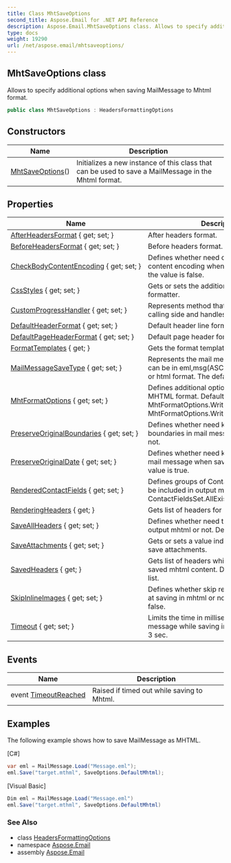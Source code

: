 ```yaml
---
title: Class MhtSaveOptions
second_title: Aspose.Email for .NET API Reference
description: Aspose.Email.MhtSaveOptions class. Allows to specify additional options when saving MailMessage to Mhtml format
type: docs
weight: 19290
url: /net/aspose.email/mhtsaveoptions/
---
```

## MhtSaveOptions class

Allows to specify additional options when saving MailMessage to Mhtml format.

```csharp
public class MhtSaveOptions : HeadersFormattingOptions
```

## Constructors

| Name | Description |
| --- | --- |
| [MhtSaveOptions](mhtsaveoptions/)() | Initializes a new instance of this class that can be used to save a MailMessage in the Mhtml format. |

## Properties

| Name | Description |
| --- | --- |
| [AfterHeadersFormat](../../aspose.email/headersformattingoptions/afterheadersformat/) { get; set; } | After headers format. |
| [BeforeHeadersFormat](../../aspose.email/headersformattingoptions/beforeheadersformat/) { get; set; } | Before headers format. |
| [CheckBodyContentEncoding](../../aspose.email/mhtsaveoptions/checkbodycontentencoding/) { get; set; } | Defines whether need check message body content encoding when saving. By default the value is false. |
| [CssStyles](../../aspose.email/headersformattingoptions/cssstyles/) { get; set; } | Gets or sets the additional css styles for the formatter. |
| [CustomProgressHandler](../../aspose.email/saveoptions/customprogresshandler/) { get; set; } | Represents method that usually supplied by calling side and handles progress events. |
| [DefaultHeaderFormat](../../aspose.email/headersformattingoptions/defaultheaderformat/) { get; set; } | Default header line format. |
| [DefaultPageHeaderFormat](../../aspose.email/headersformattingoptions/defaultpageheaderformat/) { get; set; } | Default page header format. |
| [FormatTemplates](../../aspose.email/headersformattingoptions/formattemplates/) { get; } | Gets the format templates. |
| [MailMessageSaveType](../../aspose.email/saveoptions/mailmessagesavetype/) { get; set; } | Represents the mail message save type.It can be in eml,msg(ASCII or Unicode),mhtml or html format. The default value is Eml. |
| [MhtFormatOptions](../../aspose.email/mhtsaveoptions/mhtformatoptions/) { get; set; } | Defines additional options when saving in MHTML format. Default value is MhtFormatOptions.WriteHeader &#x7C; MhtFormatOptions.WriteOutlineAttachments. |
| [PreserveOriginalBoundaries](../../aspose.email/mhtsaveoptions/preserveoriginalboundaries/) { get; set; } | Defines whether need keep original boundaries in mail message when saving or not. |
| [PreserveOriginalDate](../../aspose.email/mhtsaveoptions/preserveoriginaldate/) { get; set; } | Defines whether need keep original date in mail message when saving or not. Default value is true. |
| [RenderedContactFields](../../aspose.email/headersformattingoptions/renderedcontactfields/) { get; set; } | Defines groups of Contact fields which will be included in output mhtml. Default value is ContactFieldsSet.AllExisting. |
| [RenderingHeaders](../../aspose.email/headersformattingoptions/renderingheaders/) { get; } | Gets list of headers for rendering. |
| [SaveAllHeaders](../../aspose.email/mhtsaveoptions/saveallheaders/) { get; set; } | Defines whether need to save all headers in output mhtml or not. Default value is false. |
| [SaveAttachments](../../aspose.email/mhtsaveoptions/saveattachments/) { get; set; } | Gets or sets a value indicating whether to save attachments. |
| [SavedHeaders](../../aspose.email/mhtsaveoptions/savedheaders/) { get; } | Gets list of headers which will be present in saved mhtml content. Default value is empty list. |
| [SkipInlineImages](../../aspose.email/mhtsaveoptions/skipinlineimages/) { get; set; } | Defines whether skip references on images at saving in mhtml or not. Default value is false. |
| [Timeout](../../aspose.email/mhtsaveoptions/timeout/) { get; set; } | Limits the time in milliseconds of formatting message while saving in Mht. Default value 3 sec. |

## Events

| Name | Description |
| --- | --- |
| event [TimeoutReached](../../aspose.email/mhtsaveoptions/timeoutreached/) | Raised if timed out while saving to Mhtml. |

## Examples

The following example shows how to save MailMessage as MHTML.

[C#]

```csharp
var eml = MailMessage.Load("Message.eml");
eml.Save("target.mthml", SaveOptions.DefaultMhtml);
```

[Visual Basic]

```csharp
Dim eml = MailMessage.Load("Message.eml")
eml.Save("target.mthml", SaveOptions.DefaultMhtml)
```

### See Also

* class [HeadersFormattingOptions](../headersformattingoptions/)
* namespace [Aspose.Email](../../aspose.email/)
* assembly [Aspose.Email](../../)



